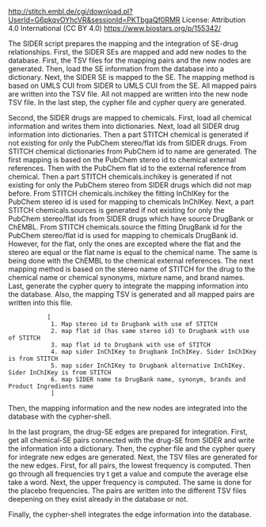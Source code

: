 http://stitch.embl.de/cgi/download.pl?UserId=G6pkqvOYhcVR&sessionId=PKTbgaQf0RMR
License: Attribution 4.0 International (CC BY 4.0)
https://www.biostars.org/p/155342/

The SIDER script prepares the mapping and the integration of SE-drug relationships.
First, the SIDER SEs are mapped and add new nodes to the database.
               First, the TSV files for the mapping pairs and the new nodes are generated.
               Then, load the SE information from the database into a dictionary.
               Next, the SIDER SE is mapped to the SE. The mapping method is based on UMLS CUI from SIDER to UMLS CUI from the SE.
               All mapped pairs are written into the TSV file. All not mapped are written into the new node TSV file.
               In the last step, the cypher file and cypher query are generated.

Second, the SIDER drugs are mapped to chemicals.
               First, load all chemical information and writes them into dictionaries.
               Next, load all SIDER drug information into dictionaries.
               Then a part STITCH chemical is generated if not existing for only the PubChem stereo/flat ids from SIDER drugs. From STITCH chemical dictionaries from PubChem id to name are generated.
               The first mapping is based on the PubChem stereo id to chemical external references. Then with the PubChem flat id to the external reference from chemical.
               Then a part STITCH chemicals.inchikey is generated if not existing for only the PubChem stereo from SIDER drugs which did not map before. From STITCH chemicals.inchikey the fitting InChIKey for the PubChem stereo id is used for mapping to chemicals InChIKey.
               Next, a part STITCH chemicals.sources is generated if not existing for only the PubChem stereo/flat ids from SIDER drugs which have source DrugBank or ChEMBL. From STITCH chemicals.source the fitting DrugBank id for the PubChem stereo/flat id is used for mapping to chemicals DrugBank id. However, for the flat, only the ones are excepted where the flat and the stereo are equal or the flat name is equal to the chemical name. The same is being done with the ChEMBL to the chemical external references.
               The next mapping method is based on the stereo name of STITCH for the drug to the chemical name or chemical synonyms, mixture name, and brand names.
               Last, generate the cypher query to integrate the mapping information into the database. Also, the mapping TSV is generated and all mapped pairs are written into this file.

               [
                1. Map stereo id to Drugbank with use of STITCH
                2. map flat id (has same stereo id) to Drugbank with use of STITCH
                3. map flat id to Drugbank with use of STITCH 
                4. map sider InChIKey to Drugbank InChIKey. Sider InChIKey is from STITCH 
                5. map sider InChIKey to Drugbank alternative InChIKey. Sider InChIKey is from STITCH 
                6. map SIDER name to DrugBank name, synonym, brands and Product Ingredients name
                ]

               
               
Then, the mapping information and the new nodes are integrated into the database with the cypher-shell.

In the last program, the drug-SE edges are prepared for integration.
               First,  get all chemical-SE pairs connected with the drug-SE from SIDER and write the information into a dictionary.
               Then, the cypher file and the cypher query for integrate new edges are generated.
               Next, the TSV files are generated for the new edges.
               First, for all pairs, the lowest frequency is computed. Then go through all frequencies try t get a value and compute the average else take a word. Next, the upper frequency is computed. The same is done for the placebo frequencies. The pairs are written into the different TSV files deepening on they exist already in the database or not.

Finally, the cypher-shell integrates the edge information into the database.

